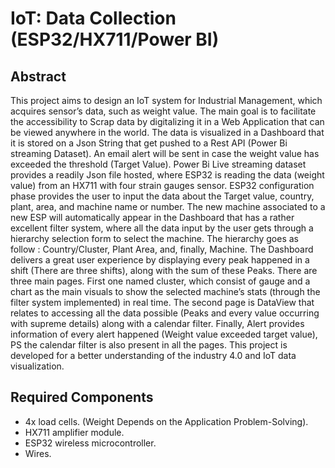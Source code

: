 # IoT: Data Collection (ESP32/HX711/Power BI)

## Abstract

This project aims to design an IoT system for Industrial Management, which acquires sensor’s data, such as weight value. The main goal is to facilitate the accessibility to Scrap data by digitalizing it in a Web Application that can be viewed anywhere in the world. The data is visualized in a Dashboard that it is stored on a Json String that get pushed to a Rest API (Power Bi streaming Dataset). An email alert will be sent in case the weight value has exceeded the threshold (Target Value).
Power Bi Live streaming dataset provides a readily Json file hosted, where ESP32 is reading the data (weight value) from an HX711 with four strain gauges sensor. ESP32 configuration phase provides the user to input the data about the Target value, country, plant, area, and machine name or number. The new machine associated to a new ESP will automatically appear in the Dashboard that has a rather excellent filter system, where all the data input by the user gets through a hierarchy selection form to select the machine. The hierarchy goes as follow : Country/Cluster, Plant Area, and, finally, Machine. 
The Dashboard delivers a great user experience by displaying every peak happened in a shift (There are three shifts), along with the sum of these Peaks. There are three main pages. First one named cluster, which consist of gauge and a chart as the main visuals to show the selected machine’s stats (through the filter system implemented) in real time. The second page is DataView that relates to accessing all the data possible (Peaks and every value occurring with supreme details) along with a calendar filter. Finally, Alert provides information of every alert happened (Weight value exceeded target value), PS the calendar filter is also present in all the pages. This project is developed for a better understanding of the industry 4.0 and IoT data visualization.

## Required Components

- 4x load cells. (Weight Depends on the Application Problem-Solving).
- HX711 amplifier module.
- ESP32 wireless microcontroller.
- Wires.
